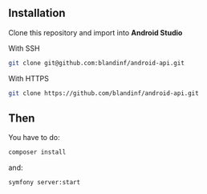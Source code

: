 ## Installation
Clone this repository and import into **Android Studio**

With SSH
```bash
git clone git@github.com:blandinf/android-api.git
```
With HTTPS
```bash
git clone https://github.com/blandinf/android-api.git
```

## Then

You have to do:
```bash
composer install
```

and:
```bash
symfony server:start
```
